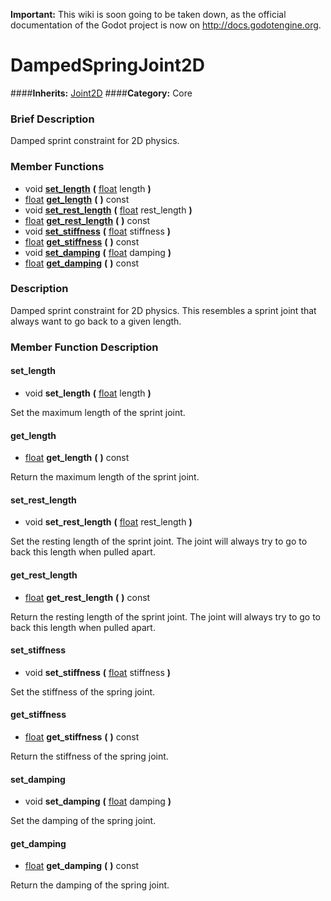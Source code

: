 **Important:** This wiki is soon going to be taken down, as the official documentation of the Godot project is now on http://docs.godotengine.org.

#  DampedSpringJoint2D  
####**Inherits:** [Joint2D](class_joint2d)
####**Category:** Core

###  Brief Description  
Damped sprint constraint for 2D physics.

###  Member Functions 
  * void  **[set&#95;length](#set_length)**  **(** [float](class_float) length  **)**
  * [float](class_float)  **[get&#95;length](#get_length)**  **(** **)** const
  * void  **[set&#95;rest&#95;length](#set_rest_length)**  **(** [float](class_float) rest_length  **)**
  * [float](class_float)  **[get&#95;rest&#95;length](#get_rest_length)**  **(** **)** const
  * void  **[set&#95;stiffness](#set_stiffness)**  **(** [float](class_float) stiffness  **)**
  * [float](class_float)  **[get&#95;stiffness](#get_stiffness)**  **(** **)** const
  * void  **[set&#95;damping](#set_damping)**  **(** [float](class_float) damping  **)**
  * [float](class_float)  **[get&#95;damping](#get_damping)**  **(** **)** const

###  Description  
Damped sprint constraint for 2D physics. This resembles a sprint joint that always want to go back to a given length.

###  Member Function Description  

#### <a name="set_length">set_length</a>
  * void  **set&#95;length**  **(** [float](class_float) length  **)**

Set the maximum length of the sprint joint.

#### <a name="get_length">get_length</a>
  * [float](class_float)  **get&#95;length**  **(** **)** const

Return the maximum length of the sprint joint.

#### <a name="set_rest_length">set_rest_length</a>
  * void  **set&#95;rest&#95;length**  **(** [float](class_float) rest_length  **)**

Set the resting length of the sprint joint. The joint will always try to go to back this length when pulled apart.

#### <a name="get_rest_length">get_rest_length</a>
  * [float](class_float)  **get&#95;rest&#95;length**  **(** **)** const

Return the resting length of the sprint joint. The joint will always try to go to back this length when pulled apart.

#### <a name="set_stiffness">set_stiffness</a>
  * void  **set&#95;stiffness**  **(** [float](class_float) stiffness  **)**

Set the stiffness of the spring joint.

#### <a name="get_stiffness">get_stiffness</a>
  * [float](class_float)  **get&#95;stiffness**  **(** **)** const

Return the stiffness of the spring joint.

#### <a name="set_damping">set_damping</a>
  * void  **set&#95;damping**  **(** [float](class_float) damping  **)**

Set the damping of the spring joint.

#### <a name="get_damping">get_damping</a>
  * [float](class_float)  **get&#95;damping**  **(** **)** const

Return the damping of the spring joint.
